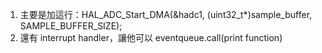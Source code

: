 1. 主要是加這行：HAL_ADC_Start_DMA(&hadc1, (uint32_t*)sample_buffer, SAMPLE_BUFFER_SIZE);
2. 還有 interrupt handler，讓他可以 eventqueue.call(print function)
